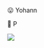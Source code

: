 :stuck_out_tongue: Yohann

:peach: P

<div>
  <img src="http://github-profile-summary-cards.vercel.app/api/cards/profile-details?username=yoyopch&theme=github_dark" />
</div>  
